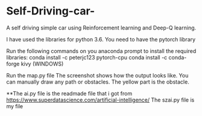 # Self-Driving-car-
A self driving simple car using Reinforcement learning and Deep-Q learning.

I have used the libraries for python 3.6.
You need to have the pytorch library

Run the following commands on you anaconda prompt to install the required libraries:
    conda install -c peterjc123 pytorch-cpu
    conda install -c conda-forge kivy
 (WINDOWS)
 
 Run the map.py file
 The screenshot shows how the output looks like. You can manually draw any path or obstacles. The yellow part is the obstacle.
 
 **The ai.py file is the readmade file that i got from https://www.superdatascience.com/artificial-intelligence/
 The szai.py file is my file
